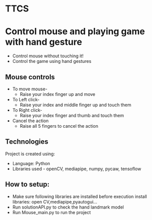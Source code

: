 # TTCS

# Control mouse and playing game with hand gesture
- Control mouse without touching it!
- Control the game using hand gestures

## Mouse controls 
* To move mouse-
  - Raise your index finger up and move 
* To Left click-
  - Raise your index and middle finger up and touch them 
* To Right click-
  - Raise your index finger and thumb and touch them 
* Cancel the action
  - Raise all 5 fingers to cancel the action

## Technologies 
Project is created using:
  - Language: Python
  - Libraries used - openCV, mediapipe, numpy, pycaw, tensoflow

## How to setup:
- Make sure following libraries are installed before execution
   install libraries: open CV,mediapipe,pyautogui...
- Run solutionAPI.py to check the hand landmark model
- Run Mouse_main.py to run the project

